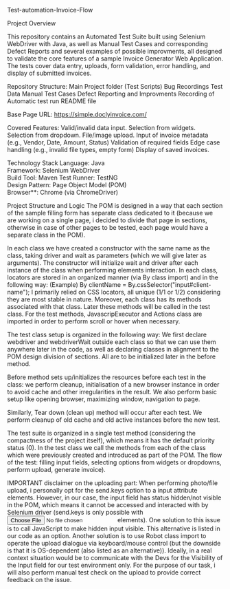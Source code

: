 Test-automation-Invoice-Flow

Project Overview

This repository contains an Automated Test Suite built using Selenium WebDriver with Java, as well as Manual Test Cases and corresponding Defect Reports and several examples of possible improvments, all designed to validate the core features of a sample Invoice Generator Web Application. The tests cover data entry, uploads, form validation, error handling, and display of submitted invoices.

Repository Structure:
Main Project folder (Test Scripts)
Bug Recordings
Test Data
Manual Test Cases
Defect Reporting and Improvments
Recording of Automatic test run
README file

Base Page URL: https://simple.doclyinvoice.com/

Covered Features:
Valid/invalid data input.
Selection from widgets.
Selection from dropdown.
File/image upload.
Input of invoice metadata (e.g., Vendor, Date, Amount, Status)
Validation of required fields
Edge case handling (e.g., invalid file types, empty form)
Display of saved invoices.

Technology Stack
Language: Java  
Framework: Selenium WebDriver  
Build Tool: Maven
Test Runner: TestNG  
Design Pattern: Page Object Model (POM)  
Browser**: Chrome (via ChromeDriver)  

Project Structure and Logic
The POM is designed in a way that each section of the sample filling form has separate class dedicated to it (because we are working on a single page, i decided to divide that page in sections, otherwise in case of other pages to be tested, each page would have a separate class in the POM).

In each class we have created a constructor with the same name as the class, taking driver and wait as parameters (which we will give later as arguments). The constructor will initialize wait and driver after each instance of the class when performing elements interaction. 
In each class, locators are stored in an organized manner (via By class import) and in the following way:
(Example) By clientName = By.cssSelector("input#client-name");
I primarily relied on CSS locators, all unique (1/1 or 1/2) considering they are most stable in nature.
Moreover, each class has its methods associated with that class. Later these methods will be called in the test class.
For the test methods, JavascripExecutor and Actions class are imported in order to perform scroll or hover when necessary.

The test class setup is organized in the following way: We first declare webdriver and webdriverWait outside each class so that we can use them anywhere later in the code, as well as declaring classes in alignment to the POM design division of sections. All are to be initialized later in the before method.

Before method sets up/initializes the resources before each test in the class: we perform cleanup, initialisation of a new browser instance in order to avoid cache and other irregularities in the result.
We also perform basic setup like opening browser, maximizing window, navigation to page.

Similarly, Tear down (clean up) method will occur after each test. We perform cleanup of old cache and old active instances before the new test.

The test suite is organized in a single test method (considering the compactness of the project itself),
which means it has the default priority status (0). In the test class we call the methods from each of the class which were previously created and introduced as part of the POM.
The flow of the test: filling input fields, selecting options from widgets or dropdowns, perform upload, generate invoice).


IMPORTANT disclaimer on the uploading part:
When performing photo/file upload, i personally opt for the send.keys option to a input attribute elements. However, in our case, the input field has status hidden/not visible in the POM, which means it cannot be accessed and interacted with by Selenium driver (send.keys is only possible with <input type="file"> elements). One solution to this issue is to call JavaScript to make hidden input visible. This alternative is listed in our code as an option. Another solution is to use Robot class import to operate the upload dialogue via keyboard/mouse control (but the downside is that it is OS-dependent (also listed as an alternative)). Ideally, in a real context situation would be to communicate with the Devs for the Visibility of the Input field for our test environment only. For the purpose of our task, i will also perform manual test check on the upload to provide correct feedback on the issue.


